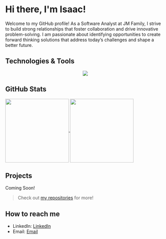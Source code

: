 # Hi there, I'm Isaac!

Welcome to my GitHub profile! As a Software Analyst at JM Family, I strive to build strong relationships that foster collaboration and drive innovative problem-solving. I am passionate about identifying opportunities to create forward thinking solutions that address today’s challenges and shape a better future. 

## Technologies & Tools

<p align="center">
  <a href="https://skillicons.dev">
    <img src="https://skillicons.dev/icons?i=c,cpp,cs,py,java,js,ts,html,css,react,nodejs,express,azure,docker,dotnet,mysql,linux&perline=6" />
  </a>
</p>

## GitHub Stats

<a href="https://github.com/anuraghazra/github-readme-stats">
  <img height=200 align="center" src="https://github-readme-stats.vercel.app/api?username=Isaac-Adrian" />
</a>
<a href="https://github.com/anuraghazra/convoychat">
  <img height=200 align="center" src="https://github-readme-stats.vercel.app/api/top-langs?username=Isaac-Adrian&layout=compact&langs_count=8&card_width=320" />
</a>

## Projects

Coming Soon!

> Check out [my repositories](https://github.com/Isaac-Adrian?tab=repositories) for more!

## How to reach me
- LinkedIn: [LinkedIn](https://www.linkedin.com/in/isaac-adrian-2b381b32b/)
- Email: [Email](isaacrayadrian@gmail.com)
